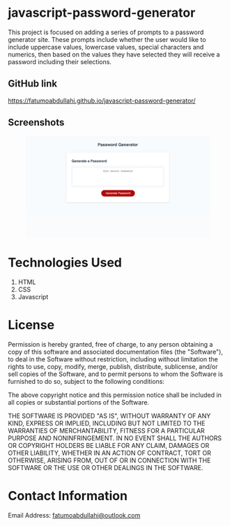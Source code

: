 # javascript-password-generator
This project is focused on adding a series of prompts to a password generator site. These prompts include whether the user would like to include uppercase values, lowercase values, special characters and numerics, then based on the values they have selected they will receive a password including their selections.

## GitHub link
https://fatumoabdullahi.github.io/javascript-password-generator/
## Screenshots
<figure>
<img src=./Assets/Password.png>
</figure>

# Technologies Used

1. HTML
2. CSS
3. Javascript

# License
Permission is hereby granted, free of charge, to any person obtaining
a copy of this software and associated documentation files (the
"Software"), to deal in the Software without restriction, including
without limitation the rights to use, copy, modify, merge, publish,
distribute, sublicense, and/or sell copies of the Software, and to
permit persons to whom the Software is furnished to do so, subject to
the following conditions:

The above copyright notice and this permission notice shall be
included in all copies or substantial portions of the Software.

THE SOFTWARE IS PROVIDED "AS IS", WITHOUT WARRANTY OF ANY KIND,
EXPRESS OR IMPLIED, INCLUDING BUT NOT LIMITED TO THE WARRANTIES OF
MERCHANTABILITY, FITNESS FOR A PARTICULAR PURPOSE AND
NONINFRINGEMENT. IN NO EVENT SHALL THE AUTHORS OR COPYRIGHT HOLDERS BE
LIABLE FOR ANY CLAIM, DAMAGES OR OTHER LIABILITY, WHETHER IN AN ACTION
OF CONTRACT, TORT OR OTHERWISE, ARISING FROM, OUT OF OR IN CONNECTION
WITH THE SOFTWARE OR THE USE OR OTHER DEALINGS IN THE SOFTWARE.

# Contact Information
Email Address: fatumoabdullahi@outlook.com